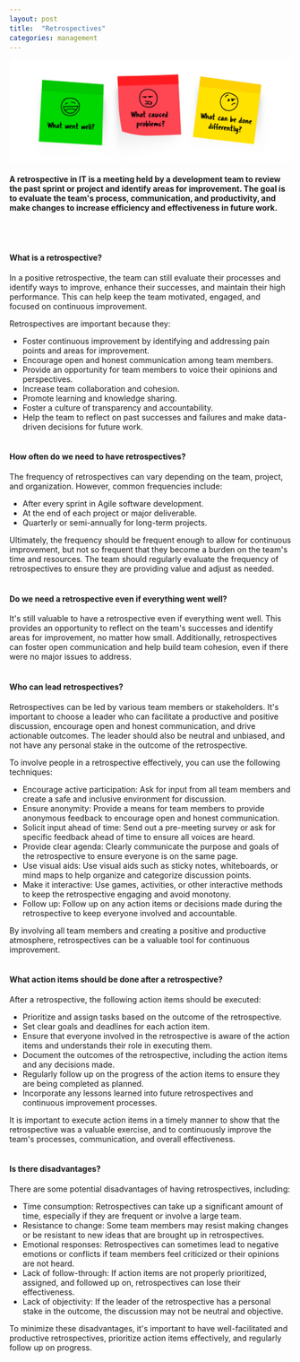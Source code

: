 ```yaml
---
layout: post
title:  "Retrospectives"
categories: management
---
```


![Retrospectives](/assets/retrospectives.png)

#### __A retrospective in IT is a meeting held by a development team to review the past sprint or project and identify areas for improvement. The goal is to evaluate the team's process, communication, and productivity, and make changes to increase efficiency and effectiveness in future work.__
<br><br/>

#### What is a retrospective?
In a positive retrospective, the team can still evaluate their processes and identify ways to improve, enhance their successes, and maintain their high performance. This can help keep the team motivated, engaged, and focused on continuous improvement.

Retrospectives are important because they:

* Foster continuous improvement by identifying and addressing pain points and areas for improvement.
* Encourage open and honest communication among team members.
* Provide an opportunity for team members to voice their opinions and perspectives.
* Increase team collaboration and cohesion.
* Promote learning and knowledge sharing.
* Foster a culture of transparency and accountability.
* Help the team to reflect on past successes and failures and make data-driven decisions for future work.
<br><br/>

#### How often do we need to have retrospectives?

The frequency of retrospectives can vary depending on the team, project, and organization. However, common frequencies include:

* After every sprint in Agile software development.
* At the end of each project or major deliverable.
* Quarterly or semi-annually for long-term projects.

Ultimately, the frequency should be frequent enough to allow for continuous improvement, but not so frequent that they become a burden on the team's time and resources. The team should regularly evaluate the frequency of retrospectives to ensure they are providing value and adjust as needed.
<br><br/>

#### Do we need a retrospective even if everything went well?

It's still valuable to have a retrospective even if everything went well. This provides an opportunity to reflect on the team's successes and identify areas for improvement, no matter how small. Additionally, retrospectives can foster open communication and help build team cohesion, even if there were no major issues to address.
<br><br/>

#### Who can lead retrospectives?

Retrospectives can be led by various team members or stakeholders. It's important to choose a leader who can facilitate a productive and positive discussion, encourage open and honest communication, and drive actionable outcomes. The leader should also be neutral and unbiased, and not have any personal stake in the outcome of the retrospective.

To involve people in a retrospective effectively, you can use the following techniques:

* Encourage active participation: Ask for input from all team members and create a safe and inclusive environment for discussion.
* Ensure anonymity: Provide a means for team members to provide anonymous feedback to encourage open and honest communication.
* Solicit input ahead of time: Send out a pre-meeting survey or ask for specific feedback ahead of time to ensure all voices are heard.
* Provide clear agenda: Clearly communicate the purpose and goals of the retrospective to ensure everyone is on the same page.
* Use visual aids: Use visual aids such as sticky notes, whiteboards, or mind maps to help organize and categorize discussion points.
* Make it interactive: Use games, activities, or other interactive methods to keep the retrospective engaging and avoid monotony.
* Follow up: Follow up on any action items or decisions made during the retrospective to keep everyone involved and accountable.

By involving all team members and creating a positive and productive atmosphere, retrospectives can be a valuable tool for continuous improvement.
<br><br/>

#### What action items should be done after a retrospective?

After a retrospective, the following action items should be executed:

* Prioritize and assign tasks based on the outcome of the retrospective.
* Set clear goals and deadlines for each action item.
* Ensure that everyone involved in the retrospective is aware of the action items and understands their role in executing them.
* Document the outcomes of the retrospective, including the action items and any decisions made.
* Regularly follow up on the progress of the action items to ensure they are being completed as planned.
* Incorporate any lessons learned into future retrospectives and continuous improvement processes.

It is important to execute action items in a timely manner to show that the retrospective was a valuable exercise, and to continuously improve the team's processes, communication, and overall effectiveness.
<br><br/>

#### Is there disadvantages?

There are some potential disadvantages of having retrospectives, including:

* Time consumption: Retrospectives can take up a significant amount of time, especially if they are frequent or involve a large team.
* Resistance to change: Some team members may resist making changes or be resistant to new ideas that are brought up in retrospectives.
* Emotional responses: Retrospectives can sometimes lead to negative emotions or conflicts if team members feel criticized or their opinions are not heard.
* Lack of follow-through: If action items are not properly prioritized, assigned, and followed up on, retrospectives can lose their effectiveness.
* Lack of objectivity: If the leader of the retrospective has a personal stake in the outcome, the discussion may not be neutral and objective.

To minimize these disadvantages, it's important to have well-facilitated and productive retrospectives, prioritize action items effectively, and regularly follow up on progress.

